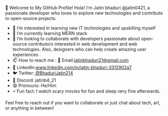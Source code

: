 👋 Welcome to My GitHub Profile!
Hola! I'm Jatin bhaduri @jatin0421, a passionate developer who loves to explore new technologies and contribute to open-source projects.
- 👀 I’m interested in learning new IT technologies and upskilling myself
- 🌱 I’m currently learning MERN stack
- 💞️ I’m looking to collaborate with developers passionate about open-source
  contributors interested in web development and web technologies.
  Also, designers who can help create amazing user experiences .
- 📫 How to reach me :  📧 Email:jatinbhaduri21@gmail.com
- 💼 LinkedIn:www.linkedin.com/in/jatin-bhaduri-3312902a7
-  🐦 Twitter:[ @BhaduriJatin214](https://x.com/BhaduriJatin214)
- 💬 Discord: jatinb4_21
- 😄 Pronouns: He/Him
- ⚡ Fun fact: I watch scary movies for fun and sleep very fine afterwards.
   
Feel free to reach out if you want to collaborate or just chat about tech, art, or anything in between!
<!---
Jatin0421/Jatin0421 is a ✨ special ✨ repository because its `README.md` (this file) appears on your GitHub profile.
You can click the Preview link to take a look at your changes.
--->
